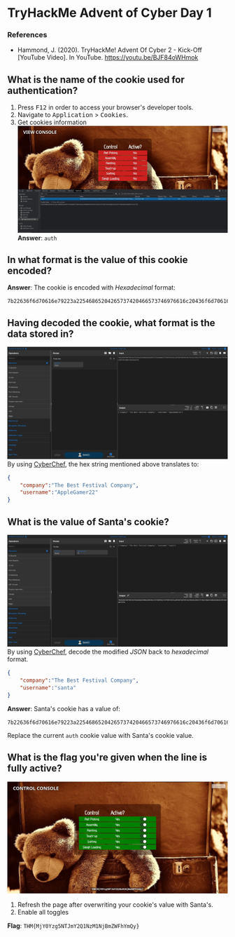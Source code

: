 # TryHackMe Advent of Cyber Day 1
### References
* Hammond, J. (2020). TryHackMe! Advent Of Cyber 2 - Kick-Off [YouTube Video]. In YouTube. https://youtu.be/BJF84oWHmok

## What is the name of the cookie used for authentication?
1. Press <kbd>F12</kbd> in order to access your browser's developer tools.
2. Navigate to <kbd>Application</kbd> > <kbd>Cookies</kbd>.
3. Get cookies information
![website and DevTools' cookie panel](Screenshot_20210403_191450.jpg)
**Answer**: `auth`
## In what format is the value of this cookie encoded?
**Answer**: The cookie is encoded with *Hexadecimal* format:
```
7b22636f6d70616e79223a22546865204265737420466573746976616c20436f6d70616e79222c2022757365726e616d65223a224170706c6547616d65723232227d
```
## Having decoded the cookie, what format is the data stored in?
![Hexadecimal to JSON](Hexadecimal_to_JSON.jpg)
By using [CyberChef](https://gchq.github.io/CyberChef/#recipe=From_Hex('Auto')), the hex string mentioned above translates to:
```json
{
	"company":"The Best Festival Company",
	"username":"AppleGamer22"
}
```
## What is the value of Santa's cookie?
![JSON to Hexadecimal](JSON_to_Hexadecimal.jpg)
By using [CyberChef](https://gchq.github.io/CyberChef/#recipe=To_Hex('None',0)), decode the modified *JSON* back to *hexadecimal* format.
```json
{
	"company":"The Best Festival Company",
	"username":"santa"
}
```
**Answer**: Santa's cookie has a value of:
```
7b22636f6d70616e79223a22546865204265737420466573746976616c20436f6d70616e79222c2022757365726e616d65223a2273616e7461227d
```
Replace the current `auth` cookie value with Santa's cookie value.
## What is the flag you're given when the line is fully active?
![Flag](flag.jpg)
1. Refresh the page after overwriting your cookie's value with Santa's.
2. Enable all toggles

**Flag**: `THM{MjY0Yzg5NTJmY2Q1NzM1NjBmZWFhYmQy}`